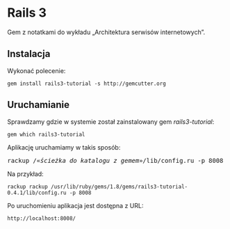 # Rails 3

Gem z notatkami do wykładu „Architektura serwisów internetowych”.


## Instalacja

Wykonać polecenie:

    gem install rails3-tutorial -s http://gemcutter.org


## Uruchamianie

Sprawdzamy gdzie w systemie został zainstalowany gem *rails3-tutorial*:

    gem which rails3-tutorial

Aplikację uruchamiamy w takis sposób:

<pre>rackup /«<i>ścieżka do katalogu z gemem</i>»/lib/config.ru -p 8008
</pre>

Na przykład:

    rackup rackup /usr/lib/ruby/gems/1.8/gems/rails3-tutorial-0.4.1/lib/config.ru -p 8008

Po uruchomieniu aplikacja jest dostępna z URL:

    http://localhost:8008/

